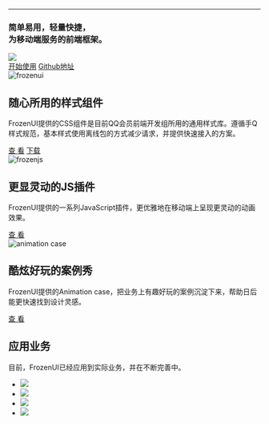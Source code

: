 
---

<link rel="stylesheet" type="text/css" href="/static/index.css">

<div class="fr-banner">
	<div class="fr-banner-content">
		<h3>简单易用，轻量快捷，<br/>为移动端服务的前端框架。</h3>
		<img src="static/phones.png" class="fr-banner-ph">
		<div class="fr-banner-btn">
		<a href="/start.html">开始使用</a>
		<a href="https://github.com/frozenui/" target="_blank">Github地址</a>
		</div>
	</div>
</div>
<div class="fr-content">
	<div class="fr-item">
		<img src="static/ui.png" alt="frozenui">
		<div class="fr-item-info fr-frozenui">
			<h2>随心所用的样式组件</h2>
			<p>FrozenUI提供的CSS组件是目前QQ会员前端开发组所用的通用样式库。遵循手Q样式规范，基本样式使用离线包的方式减少请求，并提供快速接入的方案。</p>
			<a href="/baseui">查 看</a> 
			<a href="/baseui/static/frozenui-1.2.0.zip">下载</a>
		</div>
	</div>
	<div class="fr-item">
		<img src="static/js.png" alt="frozenjs" class="fr-frozenjs-img">
		<div class="fr-item-info fr-frozenjs">
			<h2>更显灵动的JS插件</h2>
			<p>FrozenUI提供的一系列JavaScript插件，更优雅地在移动端上呈现更灵动的动画效果。</p>
			<a href="/frozenjs">查 看</a>
		</div>
	</div>
	<div class="fr-item">
		<img src="static/case.png" alt="animation case">
		<div class="fr-item-info fr-frozenui">
			<h2>酷炫好玩的案例秀</h2>
			<p>FrozenUI提供的Animation case，把业务上有趣好玩的案例沉淀下来，帮助日后能更快速找到设计灵感。</p>
			<a href="/case.html">查 看</a>
		</div>
	</div>
</div>
<div class="fr-content fr-yewu">
	<h2 class="fr-yewu-title">应用业务</h2>
	<p>目前，FrozenUI已经应用到实际业务，并在不断完善中。</p>
	<ul>
		<li class="fr-yewu1"><img src="static/yewu1.jpg"></li>
		<li class="fr-yewu2"><img src="static/yewu2.jpg"></li>
		<li class="fr-yewu3"><img src="static/yewu3.jpg"></li>
		<li class="fr-yewu4"><img src="static/yewu4.jpg"></li>
	</ul>
</div>


